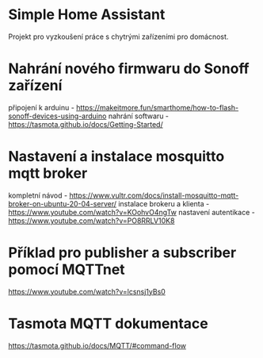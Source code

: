 # Simple Home Assistant
Projekt pro vyzkoušení práce s chytrými zařízeními pro domácnost.

# Nahrání nového firmwaru do Sonoff zařízení 
připojení k arduinu - https://makeitmore.fun/smarthome/how-to-flash-sonoff-devices-using-arduino
nahrání softwaru - https://tasmota.github.io/docs/Getting-Started/

# Nastavení a instalace mosquitto mqtt broker
kompletní návod - https://www.vultr.com/docs/install-mosquitto-mqtt-broker-on-ubuntu-20-04-server/
instalace brokeru a klienta - https://www.youtube.com/watch?v=KOohvO4ngTw
nastavení autentikace - https://www.youtube.com/watch?v=PO8RRLV10K8 

# Příklad pro publisher a subscriber pomocí MQTTnet 
https://www.youtube.com/watch?v=lcsnsj1yBs0

# Tasmota MQTT dokumentace 
https://tasmota.github.io/docs/MQTT/#command-flow
